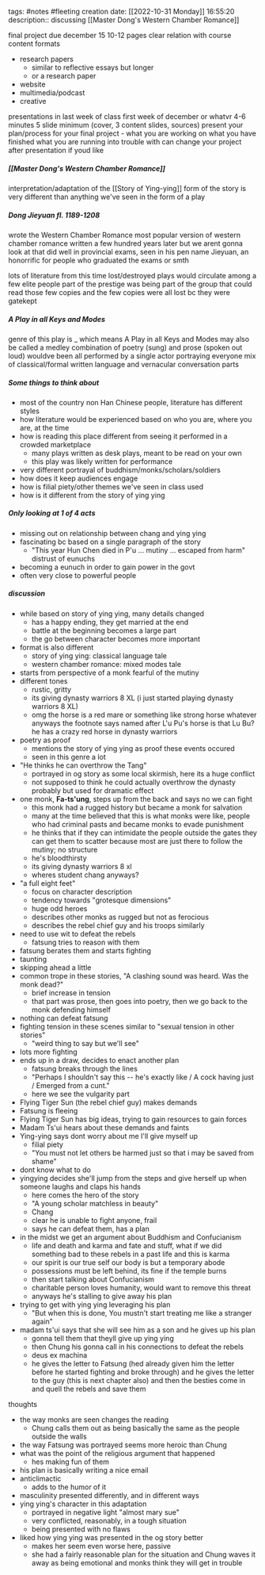 tags: #notes #fleeting
creation date: [[2022-10-31 Monday]] 16:55:20
description:: discussing [[Master Dong's Western Chamber Romance]]

final project
due december 15
10-12 pages 
clear relation with course content
formats
- research papers
	- similar to reflective essays but longer
	- or a research paper
- website
- multimedia/podcast
- creative

presentations in last week of class
first week of december or whatvr
4-6 minutes 5 slide minimum (cover, 3 content slides, sources)
present your plan/process for your final project - what you are working on what you have finished what you are running into trouble with
can change your project after presentation if youd like

##### [[Master Dong's Western Chamber Romance]]
interpretation/adaptation of the [[Story of Ying-ying]]
form of the story is very different than anything we've seen
in the form of a play

##### Dong Jieyuan fl. 1189-1208
wrote the Western Chamber Romance
most popular version of western chamber romance written a few hundred years later but we arent gonna look at that
did well in provincial exams, seen in his pen name Jieyuan, an honorrific for people who graduated the exams or smth

lots of literature from this time lost/destroyed
plays would circulate among a few elite people
part of the prestige was being part of the group that could read those few copies
and the few copies were all lost bc they were gatekept

##### A Play in all Keys and Modes

genre of this play is _ which means A Play in all Keys and Modes
may also be called a medley
combination of poetry (sung) and prose (spoken out loud)
wouldve been all performed by a single actor portraying everyone
mix of classical/formal written language and vernacular conversation parts

##### Some things to think about
- most of the country non Han Chinese people, literature has different styles
- how literature would be experienced based on who you are, where you are, at the time
- how is reading this place different from seeing it performed in a crowded marketplace
	- many plays written as desk plays, meant to be read on your own
	- this play was likely written for performance
- very different portrayal of buddhism/monks/scholars/soldiers
- how does it keep audiences engage
- how is filial piety/other themes we've seen in class used
- how is it different from the story of ying ying

##### Only looking at 1 of 4 acts
- missing out on relationship between chang and ying ying
- fascinating bc based on a single paragraph of the story
	- "This year Hun Chen died in P'u ... mutiny ... escaped from harm"
distrust of eunuchs
- becoming a eunuch in order to gain power in the govt
- often very close to powerful people

##### discussion
- while based on story of ying ying, many details changed
	- has a happy ending, they get married at the end
	- battle at the beginning becomes a large part
	- the go between character becomes more important
- format is also different
	- story of ying ying: classical language tale
	- western chamber romance: mixed modes tale
- starts from perspective of a monk fearful of the mutiny
- different tones
	- rustic, gritty
	- its giving dynasty warriors 8 XL (i just started playing dynasty warriors 8 XL)
	- omg the horse is a red mare or something like strong horse whatever anyways the footnote says named after L'u Pu's horse is that Lu Bu? he has a crazy red horse in dynasty warriors
- poetry as proof
	- mentions the story of ying ying as proof these events occured
	- seen in this genre a lot
- "He thinks he can overthrow the Tang"
	- portrayed in og story as some local skirmish, here its a huge conflict
	- not supposed to think he could actually overthrow the dynasty probably but used for dramatic effect
- one monk, **Fa-ts'ung**, steps up from the back and says no we can fight
	- this monk had a rugged history but became a monk for salvation
	- many at the time believed that this is what monks were like, people who had criminal pasts and became monks to evade punishment
	- he thinks that if they can intimidate the people outside the gates they can get them to scatter because most are just there to follow the mutiny; no structure
	- he's bloodthirsty
	- its giving dynasty warriors 8 xl
	- wheres student chang anyways?
- "a full eight feet"
	- focus on character description
	- tendency towards "grotesque dimensions"
	- huge odd heroes
	- describes other monks as rugged but not as ferocious
	- describes the rebel chief guy and his troops similarly
- need to use wit to defeat the rebels
	- fatsung tries to reason with them
- fatsung berates them and starts fighting
- taunting
- skipping ahead a little
- common trope in these stories, "A clashing sound was heard. Was the monk dead?"
	- brief increase in tension
	- that part was prose, then goes into poetry, then we go back to the monk defending himself
- nothing can defeat fatsung
- fighting tension in these scenes similar to "sexual tension in other stories"
	- "weird thing to say but we'll see"
- lots more fighting
- ends up in a draw, decides to enact another plan
	- fatsung breaks through the lines
	- "Perhaps I shouldn't say this -- he's exactly like / A cock having just / Emerged from a cunt."
	- here we see the vulgarity part
- Flying Tiger Sun (the rebel chief guy) makes demands
- Fatsung is fleeing
- Flying Tiger Sun has big ideas, trying to gain resources to gain forces
- Madam Ts'ui hears about these demands and faints
- Ying-ying says dont worry about me I'll give myself up
	- filial piety
	- "You must not let others be harmed just so that i may be saved from shame"
- dont know what to do
- yingying decides she'll jump from the steps and give herself up when someone laughs and claps his hands
	- here comes the hero of the story
	- "A young scholar matchless in beauty"
	- Chang
	- clear he is unable to fight anyone, frail
	- says he can defeat them, has a plan
- in the midst we get an argument about Buddhism and Confucianism
	- life and death and karma and fate and stuff, what if we did something bad to these rebels in a past life and this is karma
	- our spirit is our true self our body is but a temporary abode
	- possessions must be left behind, its fine if the temple burns 
	- then start talking about Confucianism
	- charitable person loves humanity, would want to remove this threat
	- anyways he's stalling to give away his plan
- trying to get with ying ying leveraging his plan
	- "But when this is done, You mustn't start treating me like a stranger again"
- madam ts'ui says that she will see him as a son and he gives up his plan
	- gonna tell them that theyll give up ying ying
	- then Chung his gonna call in his connections to defeat the rebels
	- deus ex machina
	- he gives the letter to Fatsung (hed already given him the letter before he started fighting and broke through) and he gives the letter to the guy (this is next chapter also) and then the besties come in and quell the rebels and save them

thoughts
- the way monks are seen changes the reading
	- Chung calls them out as being basically the same as the people outside the walls
- the way Fatsung was portrayed seems more heroic than Chung
- what was the point of the religious argument that happened
	- hes making fun of them
- his plan is basically writing a nice email
- anticlimactic
	- adds to the humor of it
- masculinity presented differently, and in different ways
- ying ying's character in this adaptation
	- portrayed in negative light "almost mary sue"
	- very conflicted, reasonably, in a tough situation
	- being presented with no flaws
- liked how ying ying was presented in the og story better
	- makes her seem even worse here, passive 
	- she had a fairly reasonable plan for the situation and Chung waves it away as being emotional and monks think they will get in trouble